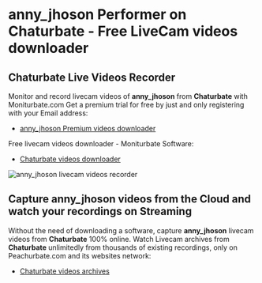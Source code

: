 # anny_jhoson Performer on Chaturbate - Free LiveCam videos downloader

## Chaturbate Live Videos Recorder

Monitor and record livecam videos of **anny_jhoson** from **Chaturbate** with Moniturbate.com
Get a premium trial for free by just and only registering with your Email address:
* [anny_jhoson Premium videos downloader](https://moniturbate.com/request-demo-licence-key.html)

Free livecam videos downloader - Moniturbate Software:
* [Chaturbate videos downloader](https://moniturbate.com/moniturbate-download-software.html)

![anny_jhoson livecam videos recorder](https://peachurnet.com/templates/moniturbate-software.png)


## Capture anny_jhoson videos from the Cloud and watch your recordings on Streaming

Without the need of downloading a software, capture **anny_jhoson** livecam videos from **Chaturbate** 100% online.
Watch Livecam archives from **Chaturbate** unlimitedly from thousands of existing recordings, only on Peachurbate.com and its websites network:
* [Chaturbate videos archives](https://peachurnet.com/)